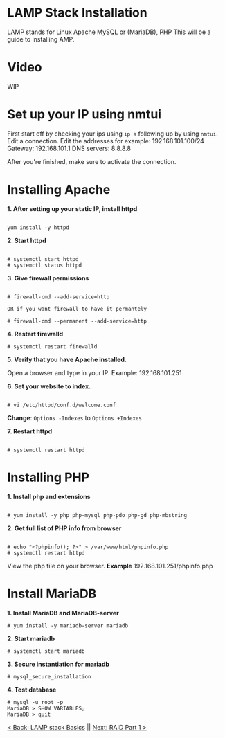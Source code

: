 # LAMP Stack Installation

LAMP stands for Linux Apache MySQL or (MariaDB), PHP
This will be a guide to installing AMP.


# Video

WIP

# Set up your IP using nmtui

First start off by checking your ips using `ip a`  following up by using `nmtui`.
Edit a connection.
Edit the addresses for example: 192.168.101.100/24
Gateway: 192.168.101.1
DNS servers: 8.8.8.8

After you're finished, make sure to activate the connection.

# Installing Apache

**1. After setting up your static IP, install httpd**

```

yum install -y httpd

```

**2. Start httpd**

```

# systemctl start httpd
# systemctl status httpd

```

**3. Give firewall permissions**

```

# firewall-cmd --add-service=http

OR if you want firewall to have it permantely

# firewall-cmd --permanent --add-service=http

```

**4. Restart firewalld**


```
# systemctl restart firewalld

```


**5. Verify that you have Apache installed.**

Open a browser and type in your IP. Example:
192.168.101.251

**6. Set your website to index.**

```

# vi /etc/httpd/conf.d/welcome.conf

```

**Change**:  ``Options -Indexes`` to ``Options +Indexes``

**7. Restart httpd**

```

# systemctl restart httpd

```


# Installing PHP

**1. Install php and extensions**

```

# yum install -y php php-mysql php-pdo php-gd php-mbstring

```


**2. Get full list of PHP info from browser**

```

# echo "<?phpinfo(); ?>" > /var/www/html/phpinfo.php
# systemctl restart httpd

```

View the php file on your browser. **Example** 192.168.101.251/phpinfo.php


# Install MariaDB

**1. Install MariaDB and MariaDB-server**

```
# yum install -y mariadb-server mariadb

```

**2. Start mariadb**

```
# systemctl start mariadb

```

**3. Secure instantiation for mariadb**

```
# mysql_secure_installation

```

**4. Test database**

```
# mysql -u root -p
MariaDB > SHOW VARIABLES;
MariaDB > quit

```



[< Back: LAMP stack Basics](https://github.com/sxcdennis/Linux-Guides/blob/master/LAMP%20stack%20Basics.md "LAMP stack Basics") || [Next: RAID Part 1 >](https://github.com/sxcdennis/Linux-Guides/blob/master/Raid%20Part1.md "RAID Part 1")
